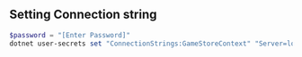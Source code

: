 ## Setting Connection string
``` powershell
$password = "[Enter Password]"
dotnet user-secrets set "ConnectionStrings:GameStoreContext" "Server=localhost;Database=gameStore;Uid=root;Pwd=$password;TrustServerCertificate=True"